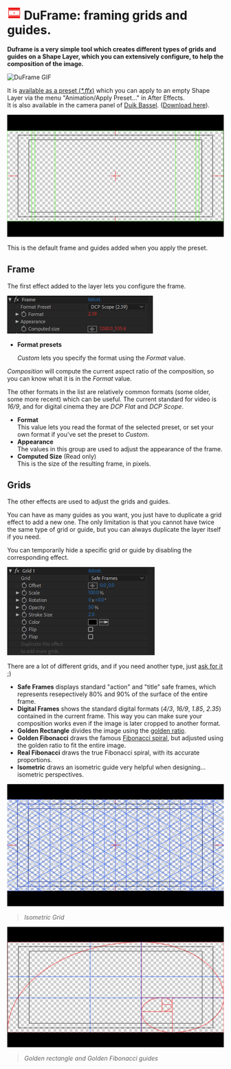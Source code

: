 # ![DuFrame Icon](img\duik-icons\frameguide-icon-r.png) **DuFrame**: framing grids and guides.

**Duframe is a very simple tool which creates different types of grids and guides on a Shape Layer, which you can extensively configure, to help the composition of the image.**

![DuFrame GIF](https://rainboxprod.coop/rainbox/wp-content/uploads/frame.gif)

It is [available as a preset (_*.ffx_)](https://github.com/Rainbox-dev/DuAEF_Duik/tree/master/Release/DuFrame) which you can apply to an empty Shape Layer via the menu "Animation/Apply Preset..." in After Effects.  
It is also available in the camera panel of [Duik Bassel](index.md). ([Download here](https://github.com/Rainbox-dev/DuAEF_Duik/tree/master/Release/DuFrame)).

![Frame Effect](img\duik-screenshots\S-Camera\defaultFrameGuide.PNG)

This is the default frame and guides added when you apply the preset.

## Frame

The first effect added to the layer lets you configure the frame.

![Frame Effect](img\duik-screenshots\S-Camera\frameFX.PNG)

* **Format presets**  

  *Custom* lets you specify the format using the _Format_ value.  

 *Composition* will compute the current aspect ratio of the composition, so you can know what it is in the _Format_ value.

 The other formats in the list are relatively common formats (some older, some more recent) which can be useful. The current standard for video is *16/9*, and for digital cinema they are *DCP Flat* and *DCP Scope*.

* **Format**  
This value lets you read the format of the selected preset, or set your own format if you've set the preset to *Custom*.
* **Appearance**  
The values in this group are used to adjust the appearance of the frame.
* **Computed Size** (Read only)  
This is the size of the resulting frame, in pixels.

## Grids

The other effects are used to adjust the grids and guides.

You can have as many guides as you want, you just have to duplicate a grid effect to add a new one. The only limitation is that you cannot have twice the same type of grid or guide, but you can always duplicate the layer itself if you need.

You can temporarily hide a specific grid or guide by disabling the corresponding effect.

![Frame Effect](img\duik-screenshots\S-Camera\gridFX.PNG)

There are a lot of different grids, and if you need another type, just [ask for it](../../../contributing-guide) ;)

* **Safe Frames** displays standard "action" and "title" safe frames, which represents resepectively 80% and 90% of the surface of the entire frame.
* **Digital Frames** shows the standard digital formats (*4/3*, *16/9*, *1.85*, *2.35*) contained in the current frame. This way you can make sure your composition works even if the image is later cropped to another format.
* **Golden Rectangle** divides the image using the [golden ratio](https://en.wikipedia.org/wiki/Golden_ratio).
* **Golden Fibonacci** draws the famous [Fibonacci spiral](https://en.wikipedia.org/wiki/Fibonacci_number), but adjusted using the golden ratio to fit the entire image.
* **Real Fibonacci** draws the true Fibonacci spiral, with its accurate proportions.
* **Isometric** draws an isometric guide very helpful when designing... isometric perspectives.

![](img\duik-screenshots\S-Camera\isometricGrid.PNG)  
> *Isometric Grid*

![](img\duik-screenshots\S-Camera\goldenRectangle.PNG)
> *Golden rectangle and Golden Fibonacci guides*